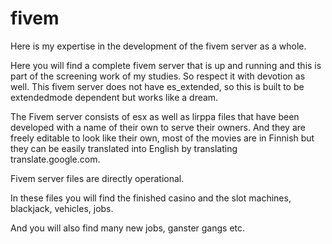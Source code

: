 # fivem
Here is my expertise in the development of the fivem server as a whole.

Here you will find a complete fivem server that is up and running and this is part of the screening work of my studies. So respect it with devotion as well. This fivem server does not have es_extended, so this is built to be extendedmode dependent but works like a dream.

The Fivem server consists of esx as well as lirppa files that have been developed with a name of their own to serve their owners. And they are freely editable to look like their own, most of the movies are in Finnish but they can be easily translated into English by translating translate.google.com.

Fivem server files are directly operational.

In these files you will find the finished casino and the slot machines, blackjack, vehicles, jobs.

And you will also find many new jobs, ganster gangs etc.
